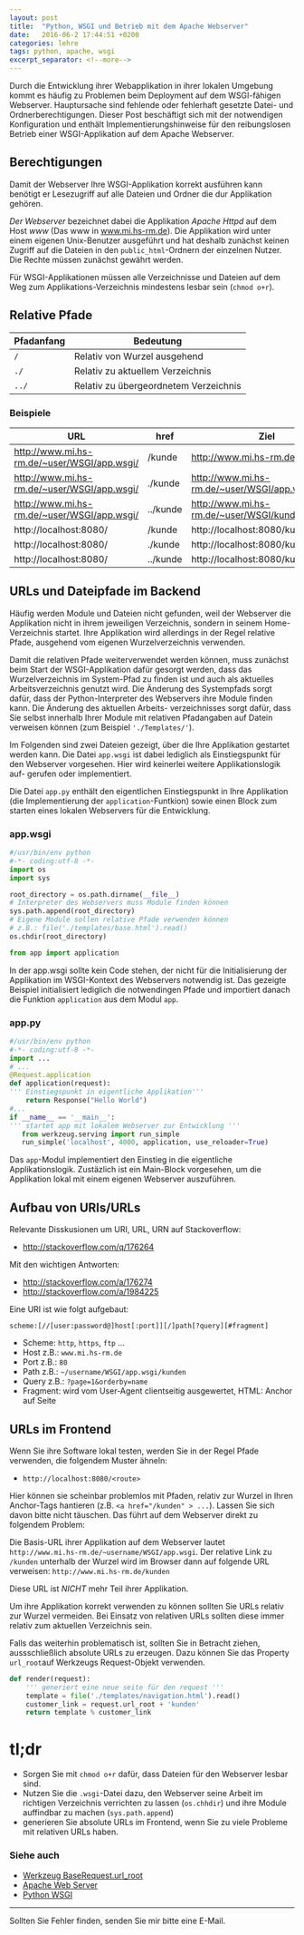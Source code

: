 ```yaml
---
layout: post
title:  "Python, WSGI und Betrieb mit dem Apache Webserver"
date:   2016-06-2 17:44:51 +0200
categories: lehre
tags: python, apache, wsgi
excerpt_separator: <!--more-->
---
```


Durch die Entwicklung ihrer Webapplikation in ihrer lokalen Umgebung kommt es
häufig zu Problemen beim Deployment auf dem WSGI-fähigen Webserver. Hauptursache
sind fehlende oder fehlerhaft gesetzte Datei- und Ordnerberechtigungen.
Dieser Post beschäftigt sich mit der notwendigen Konfiguration und enthält
Implementierungshinweise für den reibungslosen Betrieb einer WSGI-Applikation
auf dem Apache Webserver.

<!--more-->
## Berechtigungen
Damit der Webserver Ihre WSGI-Applikation korrekt ausführen kann benötigt
er Lesezugriff auf alle Dateien und Ordner die dur Applikation gehören.

*Der Webserver* bezeichnet dabei die Applikation *Apache Httpd* auf dem Host
*www* (Das www in www.mi.hs-rm.de). Die Applikation wird unter einem eigenen
Unix-Benutzer ausgeführt und hat deshalb zunächst keinen Zugriff auf die Dateien
in den `public_html`-Ordnern der einzelnen Nutzer.
Die Rechte müssen zunächst gewährt werden.

Für WSGI-Applikationen müssen alle Verzeichnisse und Dateien auf dem Weg zum
Applikations-Verzeichnis mindestens lesbar sein (`chmod o+r`).

## Relative Pfade
| Pfadanfang | Bedeutung                                               |
|------------|---------------------------------------------------------|
| `/`        | Relativ von Wurzel ausgehend                            |
| `./`       | Relativ zu aktuellem Verzeichnis                        |
| `../`      | Relativ zu übergeordnetem Verzeichnis                   |

### Beispiele
| URL | href | Ziel |
|-----|------|-------------|
| http://www.mi.hs-rm.de/~user/WSGI/app.wsgi/ | /kunde             | http://www.mi.hs-rm.de/kunde |
| http://www.mi.hs-rm.de/~user/WSGI/app.wsgi/ | ./kunde            | http://www.mi.hs-rm.de/~user/WSGI/app.wsgi/kunde |
| http://www.mi.hs-rm.de/~user/WSGI/app.wsgi/ | ../kunde           | http://www.mi.hs-rm.de/~user/WSGI/kunde |
| http://localhost:8080/                      | /kunde             | http://localhost:8080/kunde |
| http://localhost:8080/                      | ./kunde            | http://localhost:8080/kunde |
| http://localhost:8080/                      | ../kunde           | http://localhost:8080/kunde |

## URLs und Dateipfade im Backend
Häufig werden Module und Dateien nicht gefunden, weil der Webserver die
Applikation nicht in ihrem jeweiligen Verzeichnis, sondern in seinem Home-
Verzeichnis startet. Ihre Applikation wird allerdings in der Regel relative
Pfade, ausgehend vom eigenen Wurzelverzeichnis verwenden.

Damit die relativen Pfade weiterverwendet werden können, muss zunächst beim
Start der WSGI-Applikation dafür gesorgt werden, dass das Wurzelverzeichnis
im System-Pfad zu finden ist und auch als aktuelles Arbeitsverzeichnis genutzt
wird. Die Änderung des Systempfads sorgt dafür, dass der Python-Interpreter
des Webservers ihre Module finden kann. Die Änderung des aktuellen Arbeits-
verzeichnisses sorgt dafür, dass Sie selbst innerhalb Ihrer Module mit relativen
Pfadangaben auf Datein verweisen können (zum Beispiel `'./Templates/'`).

Im Folgenden sind zwei Dateien gezeigt, über die Ihre Applikation gestartet
werden kann. Die Datei `app.wsgi` ist dabei lediglich als Einstiegspunkt für
den Webserver vorgesehen. Hier wird keinerlei weitere Applikationslogik auf-
gerufen oder implementiert.

Die Datei `app.py` enthält den eigentlichen Einstiegspunkt in Ihre Applikation
(die Implementierung der `application`-Funtkion) sowie einen Block zum starten
eines lokalen Webservers für die Entwicklung.

### app.wsgi

```python
#/usr/bin/env python
#-*- coding:utf-8 -*-
import os
import sys

root_directory = os.path.dirname(__file__)
# Interpreter des Webservers muss Module finden können
sys.path.append(root_directory)
# Eigene Module sollen relative Pfade verwenden können
# z.B.: file('./templates/base.html').read()
os.chdir(root_directory)

from app import application
```

In der app.wsgi sollte kein Code stehen, der nicht für die Initialisierung der
Applikation im WSGI-Kontext des Webservers notwendig ist. Das gezeigte
Beispiel initialisiert lediglich die notwendingen Pfade und importiert danach
die Funktion `application` aus dem Modul `app`.

### app.py
```python
#/usr/bin/env python
#-*- coding:utf-8 -*-
import ...
# ...
@Request.application
def application(request):
''' Einstiegspunkt in eigentliche Applikation'''
    return Response("Hello World")
#...
if __name__ == '__main__':
''' startet app mit lokalem Webserver zur Entwicklung '''
   from werkzeug.serving import run_simple
   run_simple('localhost', 4000, application, use_reloader=True)
```

Das `app`-Modul implementiert den Einstieg in die eigentliche Applikationslogik.
Zustäzlich ist ein Main-Block vorgesehen, um die Applikation lokal mit einem
eigenen Webserver auszuführen.

## Aufbau von URIs/URLs
Relevante Disskusionen um URI, URL, URN auf Stackoverflow:

  - http://stackoverflow.com/q/176264

Mit den wichtigen Antworten:

  - http://stackoverflow.com/a/176274
  - http://stackoverflow.com/a/1984225

Eine URI ist wie folgt aufgebaut:

```
scheme:[//[user:password@]host[:port]][/]path[?query][#fragment]
```

- Scheme: `http`, `https`, `ftp` ...
- Host z.B.: `www.mi.hs-rm.de`
- Port z.B.: `80`
- Path z.B.: `~/username/WSGI/app.wsgi/kunden`
- Query z.B.: `?page=1&orderby=name`
- Fragment: wird vom User-Agent clientseitig ausgewertet, HTML: Anchor auf Seite

## URLs im Frontend
Wenn Sie ihre Software lokal testen, werden Sie in der Regel Pfade
verwenden, die folgendem Muster ähneln:

- `http://localhost:8080/<route>`

Hier können sie scheinbar problemlos mit Pfaden, relativ zur Wurzel
in Ihren Anchor-Tags hantieren (z.B. `<a href="/kunden" > ...`).
Lassen Sie sich davon bitte nicht täuschen. Das führt auf dem Webserver direkt
zu folgendem Problem:

Die Basis-URL ihrer Applikation auf dem Webserver lautet
`http://www.mi.hs-rm.de/~username/WSGI/app.wsgi`. Der relative Link zu `/kunden`
unterhalb der Wurzel wird im Browser dann auf folgende URL verweisen:
`http://www.mi.hs-rm.de/kunden`

Diese URL ist *NICHT* mehr Teil ihrer Applikation.

Um ihre Applikation korrekt verwenden zu können sollten Sie URLs relativ zur
Wurzel vermeiden. Bei Einsatz von relativen URLs sollten diese immer
relativ zum aktuellen Verzeichnis sein.

Falls das weiterhin problematisch ist, sollten Sie in Betracht ziehen,
aussschließlich absolute URLs zu erzeugen. Dazu können Sie das Property
`url_root`auf Werkzeugs Request-Objekt verwenden.

``` python
def render(request):
    ''' generiert eine neue seite für den request '''
    template = file('./templates/navigation.html').read()
    customer_link = request.url_root + 'kunden'
    return template % customer_link
```

# tl;dr
- Sorgen Sie mit `chmod o+r` dafür, dass Dateien für den Webserver lesbar sind.
- Nutzen Sie die `.wsgi`-Datei dazu, den Webserver seine Arbeit im richtigen
  Verzeichnis verrichten zu lassen (`os.chhdir`) und ihre Module auffindbar zu
  machen (`sys.path.append`)
- generieren Sie absolute URLs im Frontend, wenn Sie zu viele Probleme mit
  relativen URLs haben.

### Siehe auch
- [Werkzeug BaseRequest.url_root](http://werkzeug.pocoo.org/docs/0.11/wrappers/#werkzeug.wrappers.BaseRequest.url_root)
- [Apache Web Server](https://httpd.apache.org/)
- [Python WSGI](https://www.python.org/dev/peps/pep-0333/)

---
Sollten Sie Fehler finden, senden Sie mir bitte eine E-Mail.
